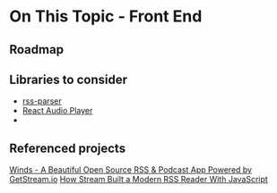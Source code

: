 # On This Topic - Front End

## Roadmap

## Libraries to consider

<ul>
    <li><a href="https://www.npmjs.com/package/rss-parser">rss-parser</a></li>
    <li><a href="https://www.npmjs.com/package/react-audio-player">React Audio Player<a/></li>
    <li></li>
</ul>

## Referenced projects

[Winds - A Beautiful Open Source RSS & Podcast App Powered by GetStream.io](https://github.com/GetStream/Winds)
[How Stream Built a Modern RSS Reader With JavaScript](https://stackshare.io/stream/how-stream-built-a-modern-rss-reader-with-javascript)
